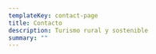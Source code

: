 ```yaml
---
templateKey: contact-page
title: Contacto
description: Turismo rural y sostenible
summary: ""
---
```

